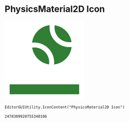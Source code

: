 # PhysicsMaterial2D Icon
![](/img/PhysicsMaterial2D%20Icon.png)

``` CSharp
EditorGUIUtility.IconContent("PhysicsMaterial2D Icon")
```
```
2478309920755340106
```
